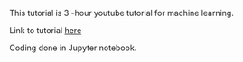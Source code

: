 This tutorial is 3 -hour youtube tutorial for machine learning.

Link to tutorial [here](https://youtu.be/JK776vhqA30)

Coding done in Jupyter notebook.
